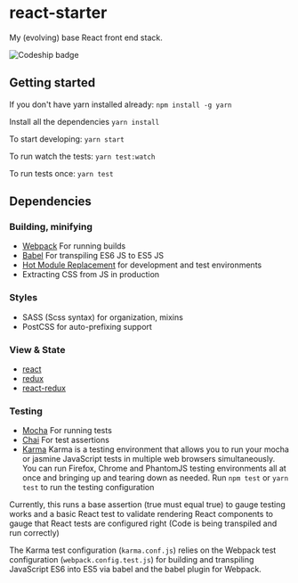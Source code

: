 # react-starter
My (evolving) base React front end stack.

<img src="https://codeship.com/projects/0f71e140-8f7b-0134-fdc9-0e20509a962c/status?branch=master" alt="Codeship badge"/>

## Getting started
If you don't have yarn installed already:
`npm install -g yarn`

Install all the dependencies
`yarn install`

To start developing:
`yarn start`

To run watch the tests:
`yarn test:watch`

To run tests once:
`yarn test`

## Dependencies
### Building, minifying
- [Webpack][7] For running builds
- [Babel][8] For transpiling ES6 JS to ES5 JS
- [Hot Module Replacement][9] for development and test environments
- Extracting CSS from JS in production

### Styles
- SASS (Scss syntax) for organization, mixins
- PostCSS for auto-prefixing support

### View & State
- [react][4]
- [redux][5]
- [react-redux][6]

### Testing
- [Mocha][1] For running tests
- [Chai][2] For test assertions
- [Karma][3] Karma is a testing environment that allows you to run your mocha or jasmine JavaScript tests in multiple web browsers simultaneously. You can run Firefox, Chrome and PhantomJS testing environments all at once and bringing up and tearing down as needed.
Run `npm test` or `yarn test` to run the testing configuration

Currently, this runs a base assertion (true must equal true) to gauge testing works and a basic React test to validate rendering React components to gauge that React tests are configured right (Code is being transpiled and run correctly)

The Karma test configuration (`karma.conf.js`) relies on the Webpack test configuration (`webpack.config.test.js`) for building and transpiling JavaScript ES6 into ES5 via babel and the babel plugin for Webpack.




[1]: https://mochajs.org/
[2]: http://chaijs.com/
[3]: https://karma-runner.github.io/1.0/index.html
[4]: https://facebook.github.io/react/
[5]: http://redux.js.org/
[6]: https://github.com/reactjs/react-redux
[7]: https://webpack.github.io/
[8]: https://babeljs.io/
[9]: https://webpack.github.io/docs/hot-module-replacement-with-webpack.html
